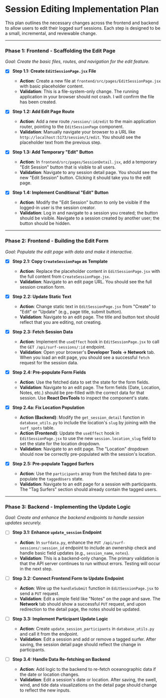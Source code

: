 # Session Editing Implementation Plan

This plan outlines the necessary changes across the frontend and backend to allow users to edit their logged surf sessions. Each step is designed to be a small, incremental, and reviewable change.

---

### Phase 1: Frontend - Scaffolding the Edit Page

*Goal: Create the basic files, routes, and navigation for the edit feature.*

- [x] **Step 1.1: Create `EditSessionPage.jsx` File**
    - **Action**: Create a new file at `frontend/src/pages/EditSessionPage.jsx` with basic placeholder content.
    - **Validation**: This is a file-system-only change. The running application in your browser should not crash. I will confirm the file has been created.

- [x] **Step 1.2: Add Edit Page Route**
    - **Action**: Add a new route `/session/:id/edit` to the main application router, pointing to the `EditSessionPage` component.
    - **Validation**: Manually navigate your browser to a URL like `http://localhost:5173/session/1/edit`. You should see the placeholder text from the previous step.

- [x] **Step 1.3: Add Temporary "Edit" Button**
    - **Action**: In `frontend/src/pages/SessionDetail.jsx`, add a temporary "Edit Session" button that is visible to all users.
    - **Validation**: Navigate to any session detail page. You should see the new "Edit Session" button. Clicking it should take you to the edit page.

- [x] **Step 1.4: Implement Conditional "Edit" Button**
    - **Action**: Modify the "Edit Session" button to only be visible if the logged-in user is the session creator.
    - **Validation**: Log in and navigate to a session you created; the button should be visible. Navigate to a session created by another user; the button should be hidden.

---

### Phase 2: Frontend - Building the Edit Form

*Goal: Populate the edit page with data and make it interactive.*

- [x] **Step 2.1: Copy `CreateSessionPage` as Template**
    - **Action**: Replace the placeholder content in `EditSessionPage.jsx` with the full content from `CreateSessionPage.jsx`.
    - **Validation**: Navigate to an edit page URL. You should see the full session creation form.

- [x] **Step 2.2: Update Static Text**
    - **Action**: Change static text in `EditSessionPage.jsx` from "Create" to "Edit" or "Update" (e.g., page title, submit button).
    - **Validation**: Navigate to an edit page. The title and button text should reflect that you are editing, not creating.

- [x] **Step 2.3: Fetch Session Data**
    - **Action**: Implement the `useEffect` hook in `EditSessionPage.jsx` to call the `GET /api/surf-sessions/:id` endpoint.
    - **Validation**: Open your browser's **Developer Tools -> Network** tab. When you load an edit page, you should see a successful `fetch` request for the session data.

- [x] **Step 2.4: Pre-populate Form Fields**
    - **Action**: Use the fetched data to set the state for the form fields.
    - **Validation**: Navigate to an edit page. The form fields (Date, Location, Notes, etc.) should be pre-filled with the correct data for that session. Use **React DevTools** to inspect the component's state.

- [x] **Step 2.4a: Fix Location Population**
    - **Action (Backend)**: Modify the `get_session_detail` function in `database_utils.py` to include the location's `slug` by joining with the `surf_spots` table.
    - **Action (Frontend)**: Update the `useEffect` hook in `EditSessionPage.jsx` to use the new `session.location_slug` field to set the state for the location dropdown.
    - **Validation**: Navigate to an edit page. The "Location" dropdown should now be correctly pre-populated with the session's location.

- [x] **Step 2.5: Pre-populate Tagged Surfers**
    - **Action**: Use the `participants` array from the fetched data to pre-populate the `taggedUsers` state.
    - **Validation**: Navigate to an edit page for a session with participants. The "Tag Surfers" section should already contain the tagged users.

---

### Phase 3: Backend - Implementing the Update Logic

*Goal: Create and enhance the backend endpoints to handle session updates securely.*

- [ ] **Step 3.1: Enhance `update_session` Endpoint**
    - **Action**: In `surfdata.py`, enhance the `PUT /api/surf-sessions/:session_id` endpoint to include an ownership check and handle basic field updates (e.g., `session_name`, `notes`).
    - **Validation**: This is a backend-only change. The primary validation is that the API server continues to run without errors. Testing will occur in the next step.

- [ ] **Step 3.2: Connect Frontend Form to Update Endpoint**
    - **Action**: Wire up the `handleSubmit` function in `EditSessionPage.jsx` to send a `PUT` request.
    - **Validation**: Edit a simple field like "Notes" on the page and save. The **Network** tab should show a successful `PUT` request, and upon redirection to the detail page, the notes should be updated.

- [ ] **Step 3.3: Implement Participant Update Logic**
    - **Action**: Create `update_session_participants` in `database_utils.py` and call it from the endpoint.
    - **Validation**: Edit a session and add or remove a tagged surfer. After saving, the session detail page should reflect the change in participants.

- [ ] **Step 3.4: Handle Data Re-fetching on Backend**
    - **Action**: Add logic to the backend to re-fetch oceanographic data if the date or location changes.
    - **Validation**: Edit a session's date or location. After saving, the swell, wind, and tide data visualizations on the detail page should change to reflect the new inputs.
